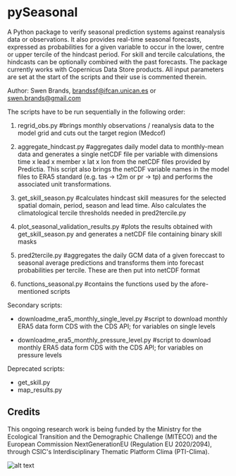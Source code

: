# pySeasonal

A Python package to verify seasonal prediction systems against reanalysis
data or observations. It also provides real-time seasonal forecasts,
expressed as probabilities for a given variable to occur in the lower,
centre or upper tercile of the hindcast period. For skill and tercile
calculations, the hindcasts can be optionally combined with the past
forecasts. The package currently works with Copernicus Data Store products.
All input parameters are set at the start of the scripts and their use is
commented therein.

Author: Swen Brands, brandssf@ifcan.unican.es or swen.brands@gmail.com

The scripts have to be run sequentially in the following order:

1. regrid_obs.py #brings monthly observations / reanalysis data to the 
model grid and cuts out the target region (Medcof)

2. aggregate_hindcast.py #aggregates daily model data to monthly-mean
data and generates a single netCDF file per variable with dimensions
time x lead x member x lat x lon from the <yyyy><mm> netCDF files
provided by Predictia. This script also brings the netCDF variable names
in the model files to ERA5 standard (e.g. tas -> t2m or pr -> tp) and
performs the associated unit transformations.

3. get_skill_season.py #calculates hindcast skill measures for the
selected spatial domain, period, season and lead time. Also calculates
the climatological tercile thresholds needed in pred2tercile.py

4. plot_seasonal_validation_results.py #plots the results obtained with
get_skill_season.py and generates a netCDF file containing binary skill
masks

5. pred2tercile.py #aggregates the daily GCM data of a given foreccast
to seasonal average predictions and transforms them into forecast
probabilities per tercile. These are then put into netCDF format

6. functions_seasonal.py #contains the functions used by the afore-
mentioned scripts


Secondary scripts:
- downloadme_era5_monthly_single_level.py #script to download monthly
ERA5 data form CDS with the CDS API; for variables on single levels

- downloadme_era5_monthly_pressure_level.py #script to download monthly
ERA5 data form CDS with the CDS API; for variables on pressure levels


Deprecated scripts:
- get_skill.py
- map_results.py


Credits
-------
This ongoing research work is being funded by the Ministry for the Ecological Transition and the Demographic Challenge (MITECO) and the European Commission NextGenerationEU (Regulation EU 2020/2094), through CSIC's Interdisciplinary Thematic Platform Clima (PTI-Clima).

![alt text](https://pti-clima.csic.es/wp-content/uploads/2023/11/Web-Gob-Min-CSIC-COLOR-LOGO-PNG-RGB-300pppCLIMA.png)

